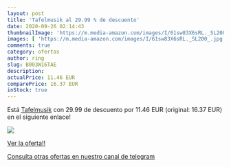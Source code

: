 ```yaml
---
layout: post
title: 'Tafelmusik al 29.99 % de descuento'
date: 2020-09-26 02:14:43
thumbnailImage: 'https://m.media-amazon.com/images/I/61sw83X6sRL._SL200_.jpg'
images: [ 'https://m.media-amazon.com/images/I/61sw83X6sRL._SL200_.jpg' ]
comments: true
category: ofertas
author: ring
slug: B003W16TAE
description:
actualPrice: 11.46 EUR
comparePrice: 16.37 EUR
inStock: true
---
```


Está [Tafelmusik](https://www.amazon.com/dp/B003W16TAE/?tag=redken08-20) con 29.99 de descuento por 11.46 EUR (original: 16.37 EUR) en el siguiente enlace!

[![](https://m.media-amazon.com/images/I/61sw83X6sRL._SL200_.jpg)](https://www.amazon.com/dp/B003W16TAE/?tag=redken08-20)

[Ver la oferta!!](https://www.amazon.com/dp/B003W16TAE/?tag=redken08-20)

[Consulta otras ofertas en nuestro canal de telegram](https://t.me/s/ofertas25)

